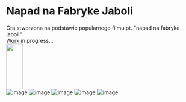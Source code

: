 # Napad na Fabryke Jaboli
Gra stworzona na podstawie popularnego filmu pt. "napad na fabryke jaboli" <br/>
Work in progress... <br/>
<img width=44 height=120 src="https://github.com/jakub-swiniarski/napad-na-fabryke-jaboli/assets/77209709/bb3b219a-68d1-49fa-99e2-e9d391f2bc5e](https://github.com/jakub-swiniarski/napad-na-fabryke-jaboli/blob/main/assets/sprites/zywiec/idle/zywiecD.png"> <br/>
![image](https://github.com/jakub-swiniarski/napad-na-fabryke-jaboli/assets/85123713/423368ef-843d-4354-adcd-4e0c738ea643)
![image](https://github.com/jakub-swiniarski/napad-na-fabryke-jaboli/assets/85123713/f9698323-37e7-48fc-aa00-92843ceacca3)
![image](https://github.com/jakub-swiniarski/napad-na-fabryke-jaboli/assets/85123713/cd7e31f9-1a2d-4031-b398-24a6d7c8e159)
![image](https://github.com/jakub-swiniarski/napad-na-fabryke-jaboli/assets/85123713/942fb333-92e0-4adc-9c32-57da037b668f)
![image](https://github.com/jakub-swiniarski/napad-na-fabryke-jaboli/assets/85123713/b7fd238e-3b6a-4828-a042-1c8efcfff9e6)
